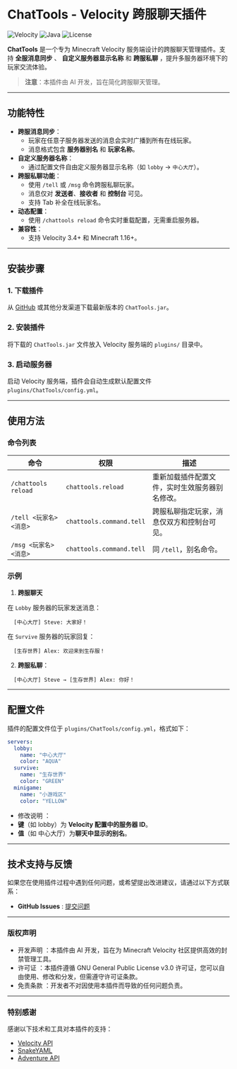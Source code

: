# ChatTools - Velocity 跨服聊天插件
![Velocity](https://img.shields.io/badge/Velocity-3.4.x-blue) ![Java](https://img.shields.io/badge/Java-17-green) ![License](https://img.shields.io/badge/License-GPLv3-green.svg)

**ChatTools** 是一个专为 Minecraft Velocity 服务端设计的跨服聊天管理插件。支持 **全服消息同步** 、 **自定义服务器显示名称** 和  **跨服私聊** ，提升多服务器环境下的玩家交流体验。

> **注意**：本插件由 AI 开发，旨在简化跨服聊天管理。

---  

## 功能特性
- **跨服消息同步**：
    - 玩家在任意子服务器发送的消息会实时广播到所有在线玩家。
    - 消息格式包含 **服务器别名** 和 **玩家名称**。
- **自定义服务器名称**：
    - 通过配置文件自由定义服务器显示名称（如 `lobby` → `中心大厅`）。  
- **跨服私聊功能**：
  - 使用 `/tell` 或 `/msg` 命令跨服私聊玩家。
  - 消息仅对 **发送者**、**接收者** 和 **控制台** 可见。
  - 支持 Tab 补全在线玩家名。
- **动态配置**：
    - 使用 `/chattools reload` 命令实时重载配置，无需重启服务器。
- **兼容性**：
    - 支持 Velocity 3.4+ 和 Minecraft 1.16+。

---  

## 安装步骤
### 1. 下载插件
从 [GitHub](https://github.com/NSrank/ChatTools) 或其他分发渠道下载最新版本的 `ChatTools.jar`。

### 2. 安装插件
将下载的 `ChatTools.jar` 文件放入 Velocity 服务端的 `plugins/` 目录中。

### 3. 启动服务器
启动 Velocity 服务端，插件会自动生成默认配置文件 `plugins/ChatTools/config.yml`。

---  

## 使用方法
### 命令列表
| 命令                     | 权限                 | 描述                                                                 |  
|--------------------------|----------------------|----------------------------------------------------------------------|  
| `/chattools reload`      | `chattools.reload`   | 重新加载插件配置文件，实时生效服务器别名修改。                       |  
| `/tell <玩家名> <消息>`   | `chattools.command.tell` | 跨服私聊指定玩家，消息仅双方和控制台可见。                          |  
| `/msg <玩家名> <消息>`    | `chattools.command.tell` | 同 `/tell`，别名命令。                                             |  

### 示例
1. **跨服聊天**  

在 `Lobby` 服务器的玩家发送消息：

```
  [中心大厅] Steve: 大家好！
```  

在 `Survive` 服务器的玩家回复：  

```   
  [生存世界] Alex: 欢迎来到生存服！
```

2. **跨服私聊**：
```
  [中心大厅] Steve → [生存世界] Alex: 你好！
```

---  

## 配置文件
插件的配置文件位于 `plugins/ChatTools/config.yml`，格式如下：
```yaml  
servers:
  lobby:
    name: "中心大厅"
    color: "AQUA"
  survive:
    name: "生存世界"
    color: "GREEN"
  minigame:
    name: "小游戏区"
    color: "YELLOW"
```
- 修改说明 ：  
 - **键**（如 lobby）为 **Velocity 配置中的服务器 ID**。  
-  **值**（如 中心大厅）为**聊天中显示的别名**。

---

## 技术支持与反馈
如果您在使用插件过程中遇到任何问题，或希望提出改进建议，请通过以下方式联系：

- **GitHub Issues** : [提交问题](https://github.com/NSrank/ChatTools/issues)

---

### 版权声明
- 开发声明 ：本插件由 AI 开发，旨在为 Minecraft Velocity 社区提供高效的封禁管理工具。
- 许可证 ：本插件遵循 GNU General Public License v3.0 许可证，您可以自由使用、修改和分发，但需遵守许可证条款。
- 免责条款 ：开发者不对因使用本插件而导致的任何问题负责。

---

### 特别感谢
感谢以下技术和工具对本插件的支持：

- [Velocity API](https://papermc.io/software/velocity)
- [SnakeYAML](https://github.com/snakeyaml/snakeyaml)
- [Adventure API](https://github.com/KyoriPowered/adventure?spm=a2ty_o01.29997173.0.0.7c5733f51H3mj8)

